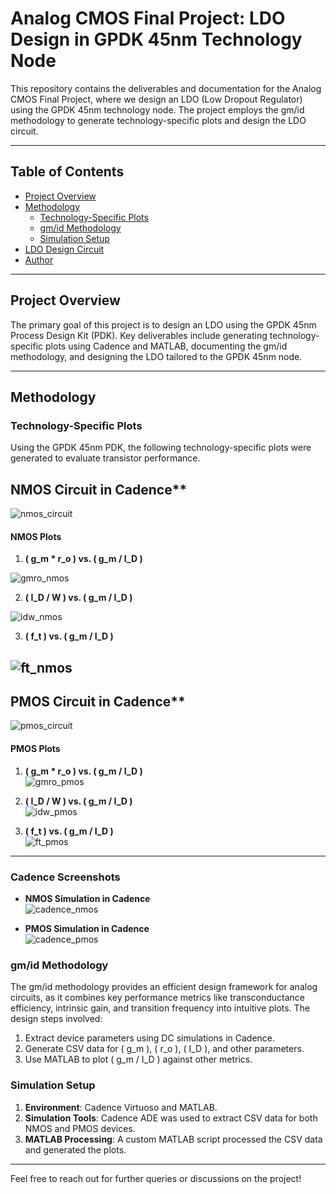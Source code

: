 # Analog CMOS Final Project: LDO Design in GPDK 45nm Technology Node

This repository contains the deliverables and documentation for the Analog CMOS Final Project, where we design an LDO (Low Dropout Regulator) using the GPDK 45nm technology node. The project employs the gm/id methodology to generate technology-specific plots and design the LDO circuit.

---

## Table of Contents

- [Project Overview](#project-overview)  
- [Methodology](#methodology)  
  - [Technology-Specific Plots](#technology-specific-plots)  
  - [gm/id Methodology](#gmid-methodology)  
  - [Simulation Setup](#simulation-setup)  
- [LDO Design Circuit](#ldo-design-circuit)  
- [Author](#author)

---

## Project Overview

The primary goal of this project is to design an LDO using the GPDK 45nm Process Design Kit (PDK). Key deliverables include generating technology-specific plots using Cadence and MATLAB, documenting the gm/id methodology, and designing the LDO tailored to the GPDK 45nm node.

---

## Methodology

### Technology-Specific Plots

Using the GPDK 45nm PDK, the following technology-specific plots were generated to evaluate transistor performance.  

## NMOS Circuit in Cadence**  
![nmos_circuit](images/nmos_circuit.png)

#### NMOS Plots
1. **\( g_m * r_o \) vs. \( g_m / I_D \)** 

![gmro_nmos](images/ngmro.tif)  

2. **\( I_D / W \) vs. \( g_m / I_D \)**  

![idw_nmos](images/nidw.tif)  

3. **\( f_t \) vs. \( g_m / I_D \)**  

![ft_nmos](images/nft.tif)  
---
## PMOS Circuit in Cadence**  
![pmos_circuit](images/pmos_circuit.png)

#### PMOS Plots
1. **\( g_m * r_o \) vs. \( g_m / I_D \)**  
![gmro_pmos](images/pgmro.tif)  

2. **\( I_D / W \) vs. \( g_m / I_D \)**  
![idw_pmos](images/pidw.tif)  

3. **\( f_t \) vs. \( g_m / I_D \)**  
![ft_pmos](images/pft.tif)  

---

### Cadence Screenshots
- **NMOS Simulation in Cadence**  
![cadence_nmos](images/nmos_cadence.png)  

- **PMOS Simulation in Cadence**  
![cadence_pmos](images/pmos_cadence.png)  



### gm/id Methodology  

The gm/id methodology provides an efficient design framework for analog circuits, as it combines key performance metrics like transconductance efficiency, intrinsic gain, and transition frequency into intuitive plots. The design steps involved:  

1. Extract device parameters using DC simulations in Cadence.  
2. Generate CSV data for \( g_m \), \( r_o \), \( I_D \), and other parameters.  
3. Use MATLAB to plot \( g_m / I_D \) against other metrics.

### Simulation Setup

1. **Environment**: Cadence Virtuoso and MATLAB.  
2. **Simulation Tools**: Cadence ADE was used to extract CSV data for both NMOS and PMOS devices.  
3. **MATLAB Processing**: A custom MATLAB script processed the CSV data and generated the plots.

---

<!-- ## LDO Design Circuit  

### Schematic
Include a well-labeled image of the LDO schematic designed in Cadence.  

- **Cadence Schematic Screenshot**  

### Key Design Considerations  

- Biasing of transistors tailored to the GPDK 45nm node.  
- Power efficiency and output voltage stability under varying loads.  
- Compensation to ensure frequency stability.  

--- -->

<!-- ## Author  

**[Your Full Name]**  
[Your Email Address]  
[Your GitHub Profile Link]   -->

Feel free to reach out for further queries or discussions on the project!  
